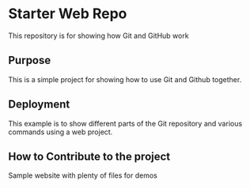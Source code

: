 # Starter Web Repo

This repository is for showing how Git and GitHub work

## Purpose

This is a simple project for showing how to use Git and Github together.

## Deployment

This example is to show different parts of the Git repository and various 
commands using a web project.

## How to Contribute to the project

Sample website with plenty of files for demos
